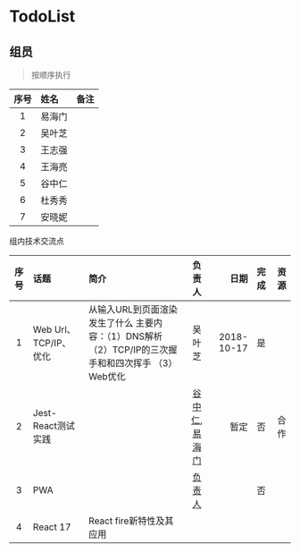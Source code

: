 # TodoList

## 组员

> 按顺序执行

|序号|姓名|备注|
|:--:|:--|:--|
|1|易海门||
|2|吴叶芝||
|3|王志强||
|4|王海亮||
|5|谷中仁||
|6|杜秀秀||
|7|安晓妮||

组内技术交流点

|序号|话题|简介|负责人|日期|完成|资源|
|:--:|:--|:--|:--:|--:|:--|--:|
|1|Web Url、TCP/IP、优化|从输入URL到页面渲染发生了什么  主要内容：（1）DNS解析 （2）TCP/IP的三次握手和和四次挥手 （3）Web优化 |吴叶芝|2018-10-17|是||
|2|Jest-React测试实践||[谷中仁](https://github.com/guzhongren),[易海门](https://github.com/haihaio)|暂定|否|合作|
|3|PWA||[负责人]()||否||
|4|React 17|React fire新特性及其应用|||||
